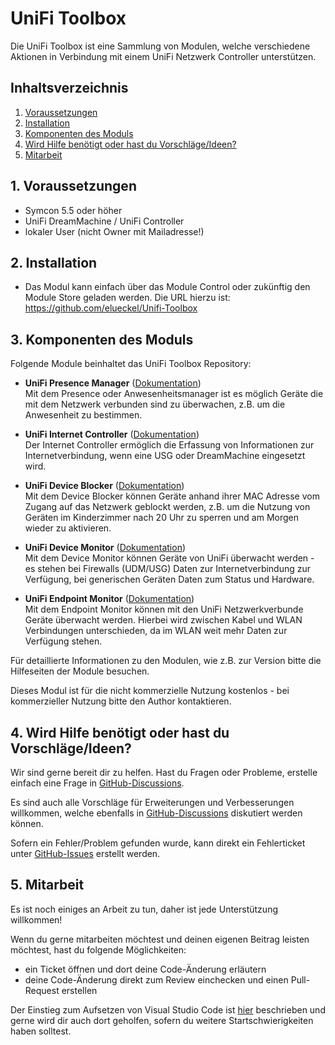 # UniFi Toolbox

Die UniFi Toolbox ist eine Sammlung von Modulen, welche verschiedene Aktionen in Verbindung mit einem UniFi Netzwerk Controller unterstützen. 

## Inhaltsverzeichnis

1. [Voraussetzungen](#1-voraussetzungen)
2. [Installation](#2-installation)
3. [Komponenten des Moduls](#3-komponenten-des-moduls)
4. [Wird Hilfe benötigt oder hast du Vorschläge/Ideen?](#4-wird-hilfe-benötigt-oder-hast-du-vorschlägeideen)
5. [Mitarbeit](#5-mitarbeit)


## 1. Voraussetzungen

* Symcon 5.5 oder höher
* UniFi DreamMachine / UniFi Controller
* lokaler User (nicht Owner mit Mailadresse!)


## 2. Installation

* Das Modul kann einfach über das Module Control oder zukünftig den Module Store geladen werden. Die URL hierzu ist: https://github.com/elueckel/Unifi-Toolbox 


## 3. Komponenten des Moduls

Folgende Module beinhaltet das UniFi Toolbox Repository:

- __UniFi Presence Manager__ ([Dokumentation](UniFi%20Presence%20Manager))  
	Mit dem Presence oder Anwesenheitsmanager ist es möglich Geräte die mit dem Netzwerk verbunden sind zu überwachen, z.B. um die Anwesenheit zu bestimmen.

- __UniFi Internet Controller__ ([Dokumentation](UniFi%20Internet%20Controller))  
	Der Internet Controller ermöglich die Erfassung von Informationen zur Internetverbindung, wenn eine USG oder DreamMachine eingesetzt wird.
	
- __UniFi Device Blocker__ ([Dokumentation](UniFi%20Device%20Blocker))  
	Mit dem Device Blocker können Geräte anhand ihrer MAC Adresse vom Zugang auf das Netzwerk geblockt werden, z.B. um die Nutzung von Geräten im Kinderzimmer nach 20 Uhr zu sperren und am Morgen wieder zu aktivieren.

- __UniFi Device Monitor__ ([Dokumentation](UniFi%20Device%20Monitor))  
	Mit dem Device Monitor können Geräte von UniFi überwacht werden - es stehen bei Firewalls (UDM/USG) Daten zur Internetverbindung zur Verfügung, bei generischen Geräten Daten zum Status und Hardware.

- __UniFi Endpoint Monitor__ ([Dokumentation](UniFi%20Endpoint%20Monitor))  
	Mit dem Endpoint Monitor können mit den UniFi Netzwerkverbunde Geräte überwacht werden. Hierbei wird zwischen Kabel und WLAN Verbindungen unterschieden, da im WLAN weit mehr Daten zur Verfügung stehen. 

Für detaillierte Informationen zu den Modulen, wie z.B. zur Version bitte die Hilfeseiten der Module besuchen. 

Dieses Modul ist für die nicht kommerzielle Nutzung kostenlos - bei kommerzieller Nutzung bitte den Author kontaktieren. 


## 4. Wird Hilfe benötigt oder hast du Vorschläge/Ideen?

Wir sind gerne bereit dir zu helfen. Hast du Fragen oder Probleme, erstelle einfach eine Frage in [GitHub-Discussions](https://github.com/elueckel/Unifi-Toolbox/discussions).

Es sind auch alle Vorschläge für Erweiterungen und Verbesserungen willkommen, welche ebenfalls in [GitHub-Discussions](https://github.com/elueckel/Unifi-Toolbox/discussions) diskutiert werden können.

Sofern ein Fehler/Problem gefunden wurde, kann direkt ein Fehlerticket unter [GitHub-Issues](https://github.com/elueckel/Unifi-Toolbox/issues) erstellt werden.


## 5. Mitarbeit

Es ist noch einiges an Arbeit zu tun, daher ist jede Unterstützung willkommen!

Wenn du gerne mitarbeiten möchtest und deinen eigenen Beitrag leisten möchtest, hast du folgende Möglichkeiten:
- ein Ticket öffnen und dort deine Code-Änderung erläutern
- deine Code-Änderung direkt zum Review einchecken und einen Pull-Request erstellen

Der Einstieg zum Aufsetzen von Visual Studio Code ist [hier](https://github.com/elueckel/Unifi-Toolbox/discussions/42) beschrieben und gerne wird dir auch dort geholfen, sofern du weitere Startschwierigkeiten haben solltest.
